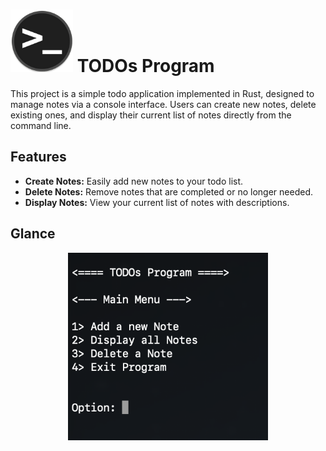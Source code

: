 # <img style="height:100px;" src="./../.github/assets/terminal.png" /> TODOs Program

This project is a simple todo application implemented in Rust, designed to manage notes via a console interface. Users can create new notes, delete existing ones, and display their current list of notes directly from the command line.

## Features
- **Create Notes:** Easily add new notes to your todo list.
- **Delete Notes:** Remove notes that are completed or no longer needed.
- **Display Notes:** View your current list of notes with descriptions.

## Glance

<div align="center" >
<img style="height:300px;" src="./.github/image.png" />
</div>